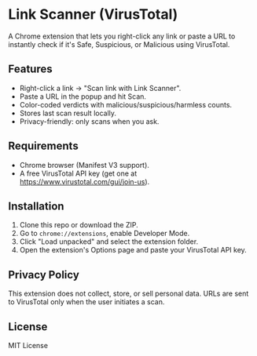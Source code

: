 # Link Scanner (VirusTotal)

A Chrome extension that lets you right-click any link or paste a URL to instantly check if it's Safe, Suspicious, or Malicious using VirusTotal.

## Features
- Right-click a link → "Scan link with Link Scanner".
- Paste a URL in the popup and hit Scan.
- Color-coded verdicts with malicious/suspicious/harmless counts.
- Stores last scan result locally.
- Privacy-friendly: only scans when you ask.

## Requirements
- Chrome browser (Manifest V3 support).
- A free VirusTotal API key (get one at https://www.virustotal.com/gui/join-us).

## Installation
1. Clone this repo or download the ZIP.
2. Go to `chrome://extensions`, enable Developer Mode.
3. Click "Load unpacked" and select the extension folder.
4. Open the extension's Options page and paste your VirusTotal API key.

## Privacy Policy
This extension does not collect, store, or sell personal data. URLs are sent to VirusTotal only when the user initiates a scan.

## License
MIT License

